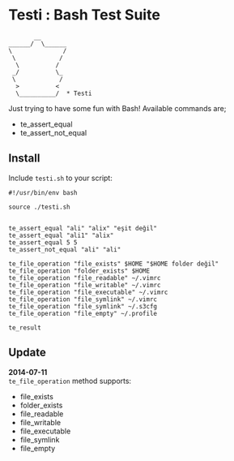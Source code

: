 # Testi : Bash Test Suite
           __       
    ______/  \______
    \              /
     \            / 
      \          /  
     _/          \_ 
     \            / 
      >          <  
      \__________/  * Testi

Just trying to have some fun with Bash! Available commands are;

* te_assert_equal
* te_assert_not_equal

## Install

Include `testi.sh` to your script:

    #!/usr/bin/env bash

    source ./testi.sh


    te_assert_equal "ali" "alix" "eşit değil"
    te_assert_equal "ali1" "alix"
    te_assert_equal 5 5
    te_assert_not_equal "ali" "ali"
    
    te_file_operation "file_exists" $HOME "$HOME folder değil"
    te_file_operation "folder_exists" $HOME
    te_file_operation "file_readable" ~/.vimrc
    te_file_operation "file_writable" ~/.vimrc
    te_file_operation "file_executable" ~/.vimrc
    te_file_operation "file_symlink" ~/.vimrc
    te_file_operation "file_symlink" ~/.s3cfg
    te_file_operation "file_empty" ~/.profile
    
    te_result

## Update
**2014-07-11**  
`te_file_operation` method supports:

* file_exists
* folder_exists
* file_readable
* file_writable
* file_executable
* file_symlink
* file_empty